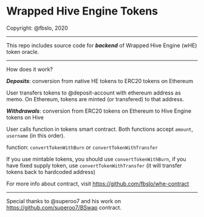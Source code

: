 <h1>Wrapped Hive Engine Tokens</h1>

Copyright: @fbslo, 2020

---

This repo includes source code for ***backend*** of Wrapped Hive Engine (wHE) token oracle.

---

How does it work?

***Deposits***: conversion from native HE tokens to ERC20 tokens on Ethereum

User transfers tokens to @deposit-account with ethereum address as memo. On Ethereum, tokens are minted (or transfered) to that address.

***Withdrawals***: conversion from ERC20 tokens on Ethereum to Hive Engine tokens on Hive

User calls function in tokens smart contract. Both functions accept `amount`, `username` (in this order).

function: `convertTokenWithBurn` or `convertTokenWithTransfer`

If you use mintable tokens, you should use `convertTokenWithBurn`, if you have fixed supply token, use `convertTokenWithTransfer` (it will transfer tokens back to hardcoded address)

For more info about contract, visit https://github.com/fbslo/whe-contract

---

Special thanks to @superoo7 and his work on https://github.com/superoo7/BSwap contract.
